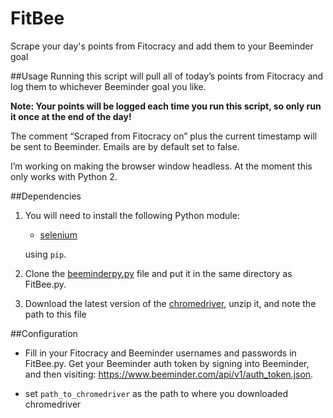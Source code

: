 # FitBee

Scrape your day's points from Fitocracy and add them to your Beeminder goal

##Usage
Running this script will pull all of today’s points from Fitocracy and log them to whichever Beeminder goal you like. 

**Note: Your points will be logged each time you run this script, so only run it once at the end of the day!**

The comment “Scraped from Fitocracy on” plus the current timestamp will be sent to Beeminder. Emails are by default set to false.

I’m working on making the browser window headless. At the moment this only works with Python 2.

##Dependencies

1. You will need to install the following Python module: 
	- [selenium](https://pypi.python.org/pypi/selenium)
	
	using `pip`.

2. Clone the [beeminderpy.py](https://github.com/jeffalstott/beeminderpy/blob/545c742db394d23d496aa1d1bef65959ec47a1cb/beeminderpy.py) file and put it in the same directory as FitBee.py. 

3. Download the latest version of the [chromedriver](http://chromedriver.storage.googleapis.com/index.html), unzip it, and note the path to this file

##Configuration

- Fill in your Fitocracy and Beeminder usernames and passwords in FitBee.py. 
Get your Beeminder auth token by signing into Beeminder, and then visiting: https://www.beeminder.com/api/v1/auth_token.json. 

- set `path_to_chromedriver` as the path to where you downloaded chromedriver

 



